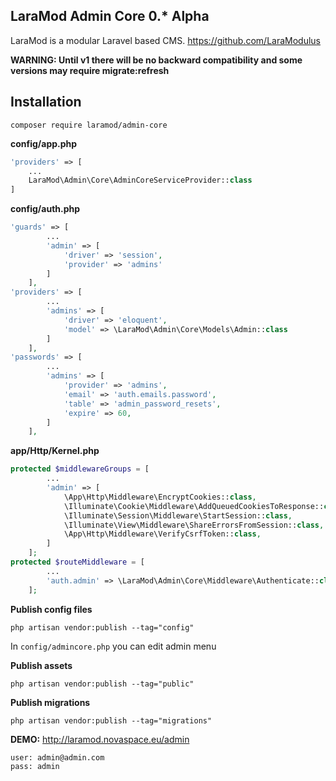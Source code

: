 LaraMod Admin Core 0.* Alpha
----------------------------
LaraMod is a modular Laravel based CMS.
https://github.com/LaraModulus

**WARNING: Until v1 there will be no backward compatibility and some versions may require migrate:refresh** 

Installation
---------------
```
composer require laramod/admin-core
```
 **config/app.php**
 
```php 
'providers' => [
    ...
    LaraMod\Admin\Core\AdminCoreServiceProvider::class
]
```
**config/auth.php**
```php
'guards' => [
        ...
        'admin' => [
            'driver' => 'session',
            'provider' => 'admins'
        ]
    ],
'providers' => [
        ...
        'admins' => [
            'driver' => 'eloquent',
            'model' => \LaraMod\Admin\Core\Models\Admin::class
        ]
    ],
'passwords' => [
        ...
        'admins' => [
            'provider' => 'admins',
            'email' => 'auth.emails.password',
            'table' => 'admin_password_resets',
            'expire' => 60,
        ]
    ],
```
**app/Http/Kernel.php**
```php
protected $middlewareGroups = [
        ...
        'admin' => [
            \App\Http\Middleware\EncryptCookies::class,
            \Illuminate\Cookie\Middleware\AddQueuedCookiesToResponse::class,
            \Illuminate\Session\Middleware\StartSession::class,
            \Illuminate\View\Middleware\ShareErrorsFromSession::class,
            \App\Http\Middleware\VerifyCsrfToken::class,
        ]
    ];
protected $routeMiddleware = [
        ...
        'auth.admin' => \LaraMod\Admin\Core\Middleware\Authenticate::class,
    ];
```
**Publish config files**
```
php artisan vendor:publish --tag="config"
```
In `config/admincore.php` you can edit admin menu

**Publish assets**
```
php artisan vendor:publish --tag="public"
```
**Publish migrations**
```
php artisan vendor:publish --tag="migrations"
```
**DEMO:** http://laramod.novaspace.eu/admin
```
user: admin@admin.com
pass: admin
```